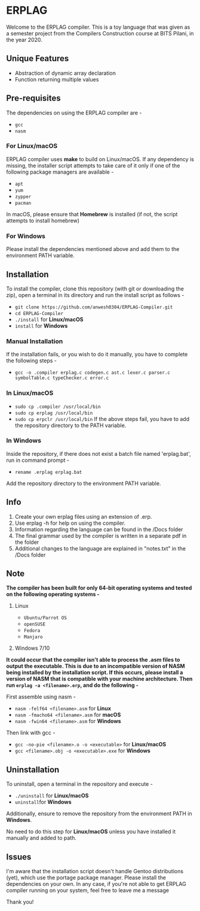 # ERPLAG

Welcome to the ERPLAG compiler. This is a toy language that was given as a semester project from the Compilers Construction course at BITS Pilani, in the year 2020. 

## Unique Features
   - Abstraction of dynamic array declaration
   - Function returning multiple values

## Pre-requisites

The dependencies on using the ERPLAG compiler are -
   - `gcc`
   - `nasm`
### For Linux/macOS

ERPLAG compiler uses **make** to build on Linux/macOS. If any dependency is missing, the installer script attempts to take care of it only if one of the following package managers are available -

   - `apt`
   - `yum`
   - `zypper`
   - `pacman`

In macOS, please ensure that **Homebrew** is installed (if not, the script attempts to install homebrew)

### For Windows
Please install the dependencies mentioned above and add them to the environment PATH variable.

## Installation
To install the compiler, clone this repository (with git or downloading the zip), open a terminal in its directory and run the install script as follows -
   - `git clone https://github.com/anwesh0304/ERPLAG-Compiler.git`
   - `cd ERPLAG-Compiler`
   - `./install` for **Linux/macOS**
   - `install` for **Windows**

### Manual Installation
If the installation fails, or you wish to do it manually, you have to complete the following steps -
   - `gcc -o .compiler erplag.c codegen.c ast.c lexer.c parser.c symbolTable.c typeChecker.c error.c`
### In Linux/macOS
   - `sudo cp .compiler /usr/local/bin`
   - `sudo cp erplag /usr/local/bin`
   - `sudo cp erpclr /usr/local/bin`
      If the above steps fail, you have to add the repository directory to the PATH variable.
### In Windows
   Inside the repository, if there does not exist a batch file named 'erplag.bat', run in command prompt -
   - `rename .erplag erplag.bat`
   
   Add the repository directory to the environment PATH variable.
   
## Info
   
1. Create your own erplag files using an extension of .erp. 
2. Use erplag -h for help on using the compiler.
3. Information regarding the language can be found in the /Docs folder
4. The final grammar used by the compiler is written in a separate pdf in the folder
5. Additional changes to the language are explained in "notes.txt" in the /Docs folder

## Note
**The compiler has been built for only 64-bit operating systems and tested on the following operating systems -**
1. Linux
   - `Ubuntu/Parrot OS`
   - `openSUSE`
   - `Fedora`
   - `Manjaro`
   
2. Windows 7/10

**It could occur that the compiler isn't able to process the .asm files to output the executable. This is due to an incompatible version of NASM being installed by the installation script. If this occurs, please install a version of NASM that is compatible with your machine architecture. Then run `erplag -a <filename>.erp`, and do the following -**

First assemble using nasm -
   - `nasm -felf64 <filename>.asm` for **Linux**
   - `nasm -fmacho64 <filename>.asm` for **macOS**
   - `nasm -fwin64 <filename>.asm` for **Windows**
   
Then link with gcc -
   - `gcc -no-pie <filename>.o -o <executable>` for **Linux/macOS**
   - `gcc <filename>.obj -o <executable>.exe` for **Windows**

## Uninstallation
To uninstall, open a terminal in the repository and execute -
   - `./uninstall` for **Linux/macOS**
   - `uninstall`for **Windows**

Additionally, ensure to remove the repository from the environment PATH in **Windows**. 

No need to do this step for **Linux/macOS** unless you have installed it manually and added to path.

## Issues

I'm aware that the installation script doesn't handle Gentoo distributions (yet), which use the portage package manager. Please install the dependencies on your own. In any case, if you're not able to get ERPLAG compiler running on your system, feel free to leave me a message

Thank you!

